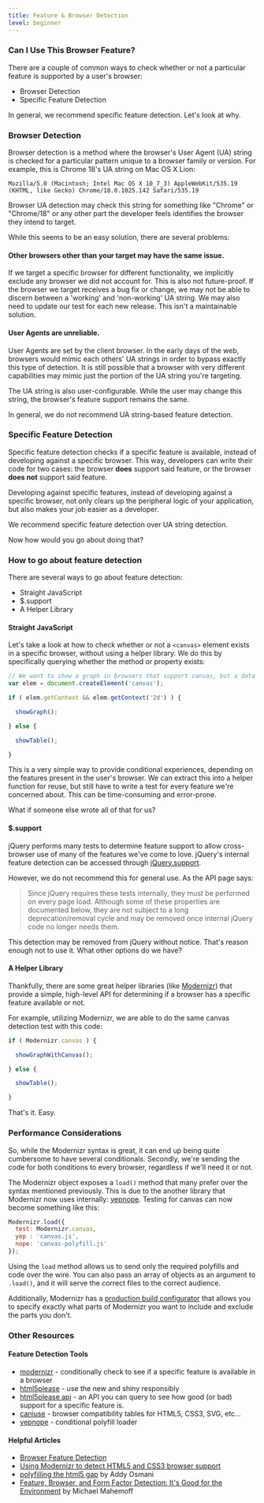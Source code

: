```yaml
---
title: Feature & Browser Detection
level: beginner
---
```


### Can I Use This Browser Feature?

There are a couple of common  ways to check whether or not a particular feature is supported by a user's browser:

* Browser Detection
* Specific Feature Detection

In general, we recommend specific feature detection. Let's look at why.

### Browser Detection

Browser detection is a method where the browser's User Agent (UA) string is checked for a particular pattern unique to a browser family or version. For example, this is Chrome 18's UA string on Mac OS X Lion:

```
Mozilla/5.0 (Macintosh; Intel Mac OS X 10_7_3) AppleWebKit/535.19 (KHTML, like Gecko) Chrome/18.0.1025.142 Safari/535.19
```

Browser UA detection may check this string for something like "Chrome" or "Chrome/18" or any other part the developer feels identifies the browser they intend to target.

While this seems to be an easy solution, there are several problems:

#### Other browsers other than your target may have the same issue.

If we target a specific browser for different functionality, we implicitly exclude any browser we did not account for. This is also not future-proof. If the browser we target receives a bug fix or change, we may not be able to discern between a 'working' and 'non-working' UA string. We may also need to update our test for each new release. This isn't a maintainable solution.

#### User Agents are unreliable.

User Agents are set by the client browser. In the early days of the web, browsers would mimic each others' UA strings in order to bypass exactly this type of detection. It is still possible that a browser with very different capabilities may mimic just the portion of the UA string you're targeting.

The UA string is also user-configurable. While the user may change this string, the browser's feature support remains the same.

In general, we do not recommend UA string-based feature detection.

### Specific Feature Detection

Specific feature detection checks if a specific feature is available, instead of developing against a specific browser. This way, developers can write their code for two cases: the browser **does** support said feature, or the browser **does not** support said feature.

Developing against specific features, instead of developing against a specific browser, not only clears up the peripheral logic of your application, but also makes your job easier as a developer.

We recommend specific feature detection over UA string detection.

Now how would you go about doing that?

### How to go about feature detection

There are several ways to go about feature detection:

* Straight JavaScript
* $.support
* A Helper Library

#### Straight JavaScript

Let's take a look at how to check whether or not a `<canvas>` element exists in a specific browser, without using a helper library. We do this by specifically querying whether the method or property exists:

```js
// We want to show a graph in browsers that support canvas, but a data table in browsers that don't.
var elem = document.createElement('canvas');

if ( elem.getContext && elem.getContext('2d') ) {

  showGraph();

} else {

  showTable();

}
```

This is a very simple way to provide conditional experiences, depending on the features present in the user's browser. We can extract this into a helper function for reuse, but still have to write a test for every feature we're concerned about. This can be time-consuming and error-prone.

What if someone else wrote all of that for us?

#### $.support

jQuery performs many tests to determine feature support to allow cross-browser use of many of the features we've come to love. jQuery's internal feature detection can be accessed through [jQuery.support](http://api.jquery.com/jQuery.support/).

However, we do not recommend this for general use. As the API page says:

> Since jQuery requires these tests internally, they must be performed on every page load. Although some of these properties are documented below, they are not subject to a long deprecation/removal cycle and may be removed once internal jQuery code no longer needs them.

This detection may be removed from jQuery without notice. That's reason enough not to use it. What other options do we have?

#### A Helper Library

Thankfully, there are some great helper libraries (like [Modernizr](http://modernizr.com)) that provide a simple, high-level API for determining if a browser has a specific feature available or not.

For example, utilizing Modernizr, we are able to do the same canvas detection test with this code:

```js
if ( Modernizr.canvas ) {

  showGraphWithCanvas();

} else {

  showTable();

}
```

That's it. Easy.

### Performance Considerations

So, while the Modernizr syntax is great, it can end up being quite cumbersome to have several conditionals. Secondly, we're sending the code for both conditions to every browser, regardless if we'll need it or not.

The Modernizr object exposes a `load()` method that many prefer over the syntax mentioned previously. This is due to the another library that Modernizr now uses internally:  [yepnope](http://yepnopejs.com/). Testing for canvas can now become something like this:

```js
Modernizr.load({
  test: Modernizr.canvas,
  yep : 'canvas.js',
  nope: 'canvas-polyfill.js'
});
```

Using the `load` method allows us to send only the required polyfills and code over the wire. You can also pass an array of objects as an argument to `.load()`, and it will serve the correct files to the correct audience.

Additionally, Modernizr has a [production build configurator](http://modernizr.com/download/) that allows you to specify exactly what parts of Modernizr you want to include and exclude the parts you don't.

### Other Resources

#### Feature Detection Tools

- [modernizr](http://modernizr.com/) - conditionally check to see if a specific feature is available in a browser
- [html5please](http://html5please.com/) - use the new and shiny responsibly
- [html5please api](http://api.html5please.com/) - an API you can query to see how good (or bad) support for a specific feature is.
- [caniuse](http://caniuse.com/) - browser compatibility tables for HTML5, CSS3, SVG, etc…
- [yepnope](http://yepnopejs.com/) - conditional polyfill loader

#### Helpful Articles

- [Browser Feature Detection](https://developer.mozilla.org/en-US/docs/Browser_Feature_Detection)
- [Using Modernizr to detect HTML5 and CSS3 browser support](http://www.adobe.com/devnet/dreamweaver/articles/using-modernizr.html)
- [polyfilling the html5 gap](http://addyosmani.com/polyfillthehtml5gaps/slides/#1) by Addy Osmani
- [Feature, Browser, and Form Factor Detection: It's Good for the Environment](http://www.html5rocks.com/en/tutorials/detection/index.html) by Michael Mahemoff
